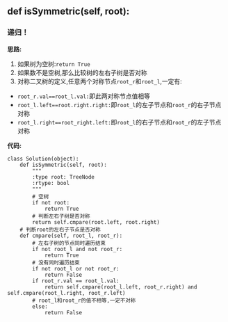 ## def isSymmetric(self, root):
### 递归！

**思路:**
1. 如果树为空树:`return True`
2. 如果数不是空树,那么比较树的左右子树是否对称
3. 对称二叉树的定义,任意两个对称节点`root_r`和`root_l`,一定有:
+ `root_r.val==root_l.val:`即此两对称节点值相等
+ `root_l.left==root.right.right:`即`root_l`的左子节点和`root_r`的右子节点对称
+ `root_l.right==root_right.left:`即`root_l`的右子节点和`root_r`的左子节点对称

**代码:**
```
class Solution(object):
    def isSymmetric(self, root):
        """
        :type root: TreeNode
        :rtype: bool
        """
        # 空树
        if not root:
            return True
        # 判断左右子树是否对称
        return self.cmpare(root.left, root.right)
    # 判断root的左右子节点是否对称
    def cmpare(self, root_l, root_r):
        # 左右子树的节点同时遍历结束
        if not root_l and not root_r:
            return True
        # 没有同时遍历结束
        if not root_l or not root_r:
            return False
        if root_r.val == root_l.val:
            return self.cmpare(root_l.left, root_r.right) and self.cmpare(root_l.right, root_r.left)
        # root_l和root_r的值不相等,一定不对称
        else:
            return False
```
